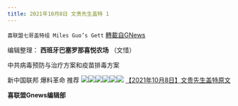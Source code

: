 ```yaml
---
title: 2021年10月8日 文贵先生盖特 1
---
```

`喜联盟七哥盖特组 Miles Guo’s Gett` [轉載自GNews](https://gnews.org/zh-hans/1581764/)

编辑整理： **西班牙巴塞罗那喜悦农场** （文惜）

中共病毒预防与治疗方案和疫苗排毒方案

新中国联邦 爆料革命 推荐
![](https://assets.gnews.org/wp-content/uploads/2021/10/0fdf94a38f1c9d4ff0b140ea690df674.jpg)![](https://assets.gnews.org/wp-content/uploads/2021/10/3e6e73214cd63af9e748f09118062cf2.jpg)![](https://assets.gnews.org/wp-content/uploads/2021/10/7ceac6e2361f5802809e7914df61297f.jpg)![](https://assets.gnews.org/wp-content/uploads/2021/10/4122e606c897f8d2da50e7d228fd732a.jpg)![](https://assets.gnews.org/wp-content/uploads/2021/10/d3dff70c34376ebdbca8d82a4c908815.jpg)![](https://assets.gnews.org/wp-content/uploads/2021/10/e16afe37384127b9f4da3de4b6f68e85.jpg)
[【2021年10月8日】文贵先生盖特原文](https://gettr.com/post/pdgwwqbd76)

**喜联盟Gnews编辑部**
